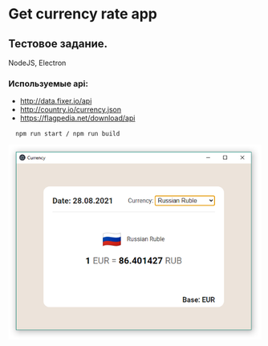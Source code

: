 # Get currency rate app

## Тестовое задание.
NodeJS, Electron

### Используемые api:
* http://data.fixer.io/api
* http://country.io/currency.json
* https://flagpedia.net/download/api

```
  npm run start / npm run build
```  

![currency-rate](/public/screenClip.png)
